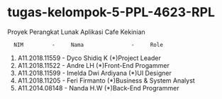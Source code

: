 # tugas-kelompok-5-PPL-4623-RPL

Proyek Perangkat Lunak Aplikasi Cafe Kekinian

      NIM         -     Nama               -     Role 
1. A11.2018.11559 - Dyco Shidiq K          (*)Project Leader  
2. A11.2018.11522 - Andre LH               (*)Front-End Progammer  
3. A11.2018.11599 - Imelda Dwi Ardiyana    (*)UI Designer
4. A11.2018.11205 - Feri Firmanto          (*)Business & System Analyst
5. A11.2014.08148 - Nanda H.W              (*)Back-End Programmer

